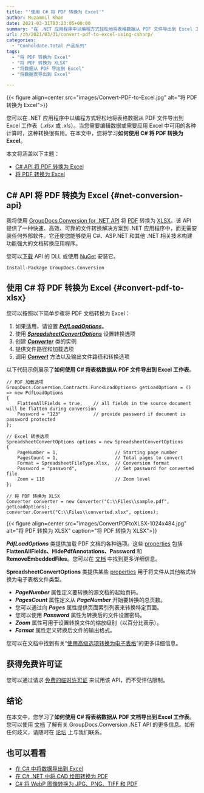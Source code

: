 ```yaml
---
title: "'使用 C# 将 PDF 转换为 Excel'"
author: Muzammil Khan
date: 2021-03-31T03:23:05+00:00
summary: "在 .NET 应用程序中以编程方式轻松地将表格数据从 PDF 文件导出到 Excel 工作表（.xlsx 或 .xls）。在本文中，您将学习**如何使用 C# 将 PDF 转换为 Excel**。"
url: /zh/2021/03/31/convert-pdf-to-excel-using-csharp/
categories:
  - "Conholdate.Total 产品系列"
tags:
  - "将 PDF 转换为 Excel"
  - "将 PDF 转换为 XLSX"
  - "将数据从 PDF 导出到 Excel"
  - "将数据表导出到 Excel"

---
```



{{< figure align=center src="images/Convert-PDF-to-Excel.jpg" alt="将 PDF 转换为 Excel">}}
 

您可以在 .NET 应用程序中以编程方式轻松地将表格数据从 PDF 文件导出到 Excel 工作表（_.xlsx_ 或 _.xls_）。当您需要编辑数据或需要应用 Excel 中可用的各种计算时，这种转换很有用。在本文中，您将学习**如何使用 C# 将 PDF 转换为 Excel**。

本文将涵盖以下主题：

  * [C# API 将 PDF 转换为 Excel][2]
  * [将 PDF 转换为 Excel][3]

## C# API 将 PDF 转换为 Excel {#net-conversion-api}

我将使用 [GroupDocs.Conversion for .NET API][4] 将 [PDF][5] 转换为 [XLSX][6]。该 API 提供了一种快速、高效、可靠的文件转换解决方案到 .NET 应用程序中，而无需安装任何外部软件。它还使您能够使用 C#、ASP.NET 和其他 .NET 相关技术构建功能强大的文档转换应用程序。

您可以[下载][7] API 的 DLL 或使用 [NuGet][8] 安装它。

```
Install-Package GroupDocs.Conversion
```

## 使用 C# 将 PDF 转换为 Excel {#convert-pdf-to-xlsx}

您可以按照以下简单步骤将 PDF 文档转换为 Excel：

  1. 如果适用，请设置 _**[PdfLoadOptions][9]**_。
  2. 使用 _**[SpreadsheetConvertOptions][10]**_ 设置转换选项
  3. 创建 _**[Converter][11]**_ 类的实例
  4. 提供文件路径和加载选项
  5. 调用 _**[Convert][12]**_ 方法以及输出文件路径和转换选项

以下代码示例展示了**如何使用 C# 将表格数据从 PDF 文件导出到 Excel 工作表**。

```
// PDF 加载选项
GroupDocs.Conversion.Contracts.Func<LoadOptions> getLoadOptions = () => new PdfLoadOptions
{
    FlattenAllFields = true,    // all fields in the source document will be flatten during conversion
    Password = "123"            // provide password if document is password protected
};

// Excel 转换选项
SpreadsheetConvertOptions options = new SpreadsheetConvertOptions
{
    PageNumber = 1,                     // Starting page number
    PagesCount = 1,                     // Total pages to convert
    Format = SpreadsheetFileType.Xlsx,  // Conversion format
    Password = "password",              // Set password for converted file
    Zoom = 110                          // Zoom level
};

// 将 PDF 转换为 XLSX
Converter converter = new Converter("C:\\Files\\sample.pdf", getLoadOptions);
converter.Convert("C:\\Files\\converted.xlsx", options);
```

{{< figure align=center src="images/ConvertPDFtoXLSX-1024x484.jpg" alt="将 PDF 转换为 XLSX" caption="将 PDF 转换为 XLSX">}}
 

**_PdfLoadOptions_** 类提供加载 PDF 文档的各种选项。这些 [properties][14] 包括 **FlattenAllFields、HidePdfAnnotations、Password** 和 **RemoveEmbeddedFiles**。您可以在 [文档][15] 中找到更多详细信息。

**SpreadsheetConvertOptions** 类提供某些 [properties][16] 用于将文件从其他格式转换为电子表格文件类型。

  * **_PageNumber_** 属性定义要转换的源文档的起始页码。
  * **_PagesCount_** 属性定义从 **_PageNumber_** 开始要转换的总页数。
  * 您可以通过向 **_Pages_** 属性提供页面索引列表来转换特定页面。
  * 您可以使用 **_Password_** 属性为转换后的文件设置密码。
  * **_Zoom_** 属性可用于设置转换文件的缩放级别（以百分比表示）。
  * **_Format_** 属性定义转换后文件的输出格式。

您可以在文档中找到有关“[使用高级选项转换为电子表格][17]”的更多详细信息。

## 获得免费许可证

您可以通过请求 [免费的临时许可证][18] 来试用该 API，而不受评估限制。

## 结论

在本文中，您学习了**如何使用 C# 将表格数据从** **PDF 文档导出到 Excel 工作表**。您可以使用 [文档][19] 了解有关 GroupDocs.Conversion .NET API 的更多信息。如有任何歧义，请随时在 [论坛][20] 上与我们联系。

## 也可以看看

  * [在 C# 中将数据导出到 Excel][21]
  * [在 C# .NET 中将 CAD 绘图转换为 PDF][22]
  * [C# 将 WebP 图像转换为 JPG、PNG、TIFF 和 PDF][23]

 [1]: https://blog.conholdate.com/wp-content/uploads/sites/27/2021/03/Convert-PDF-to-Excel.jpg
 [2]: #net-conversion-api
 [3]: #convert-pdf-to-xlsx
 [4]: https://products.groupdocs.com/conversion/net
 [5]: https://docs.fileformat.com/pdf/
 [6]: https://docs.fileformat.com/spreadsheet/xlsx/
 [7]: https://downloads.groupdocs.com/conversion/net
 [8]: https://www.nuget.org/packages/GroupDocs.Conversion
 [9]: https://apireference.groupdocs.com/conversion/net/groupdocs.conversion.options.load/pdfloadoptions
 [10]: https://apireference.groupdocs.com/conversion/net/groupdocs.conversion.options.convert/spreadsheetconvertoptions
 [11]: https://apireference.groupdocs.com/conversion/net/groupdocs.conversion/converter
 [12]: https://apireference.groupdocs.com/conversion/net/groupdocs.conversion.converter/convert/methods/16
 [13]: https://blog.conholdate.com/wp-content/uploads/sites/27/2021/03/ConvertPDFtoXLSX.jpg
 [14]: https://apireference.groupdocs.com/conversion/net/groupdocs.conversion.options.load/pdfloadoptions/properties/index
 [15]: https://docs.groupdocs.com/conversion/net/load-pdf-document-with-options/
 [16]: https://apireference.groupdocs.com/conversion/net/groupdocs.conversion.options.convert/spreadsheetconvertoptions/properties/index
 [17]: https://docs.groupdocs.com/conversion/net/convert-to-spreadsheet-with-advanced-options/
 [18]: https://purchase.groupdocs.com/temporary-license
 [19]: https://docs.groupdocs.com/conversion/net/
 [20]: https://forum.groupdocs.com/c/conversion/11
 [21]: https://blog.conholdate.com/2020/08/10/export-data-to-excel-in-csharp/
 [22]: https://blog.groupdocs.com/2020/11/08/convert-cad-drawings-to-pdf-in-csharp/
 [23]: https://blog.groupdocs.com/2020/06/30/convert-webp-to-jpg-png-tiff-and-pdf-in-csharp/








